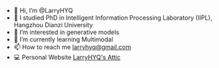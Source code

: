 - 👋 Hi, I’m @LarryHYQ
- 🏫 I studied PhD in Intelligent Information Processing Laboratory (IIPL), Hangzhou Dianzi University 
- 👀 I’m interested in generative models
- 🌱 I’m currently learning Multimodal
- 📫 How to reach me larryhyq@gmail.com
- 💻 Personal Website [LarryHYQ's Attic](larryhyq.github.io)

<!---
LarryHYQ/LarryHYQ is a ✨ special ✨ repository because its `README.md` (this file) appears on your GitHub profile.
You can click the Preview link to take a look at your changes.
--->
